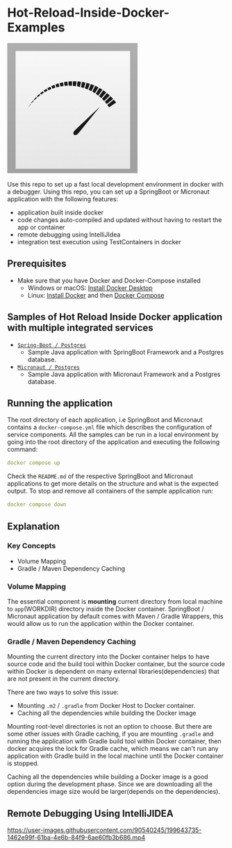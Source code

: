 # Hot-Reload-Inside-Docker-Examples

<img src="./fast.png" alt="" width="300" height="300">

Use this repo to set up a fast local development environment in docker with a debugger. Using this repo, you can set up a SpringBoot or
Micronaut application with the following features:
- application built inside docker
- code changes auto-compiled and updated without having to restart the app or container
- remote debugging using IntelliJIdea
- integration test execution using TestContainers in docker

## Prerequisites

- Make sure that you have Docker and Docker-Compose installed
  - Windows or macOS: [Install Docker Desktop](https://www.docker.com/get-started/)
  - Linux: [Install Docker](https://www.docker.com/get-started/) and
    then [Docker Compose](https://github.com/docker/compose)


## Samples of Hot Reload Inside Docker application with multiple integrated services

- [`Spring-Boot / Postgres`](https://github.com/RamanaReddy0M/hot-reload-inside-docker-examples/tree/master/spring-boot-postgres)
  - Sample Java application with SpringBoot Framework and a Postgres database.
- [`Micronaut / Postgres`](https://github.com/RamanaReddy0M/hot-reload-inside-docker-examples/tree/master/micronaut-postgres)
  - Sample Java application with Micronaut Framework and a Postgres database.

## Running the application

The root directory of each application, i.e SpringBoot and Micronaut contains a `docker-compose.yml` file which describes the
configuration of service components. All the samples can be run in a local environment by going into the
root directory of the application and executing the following command:

```yaml
docker compose up
```

Check the `README.md` of the respective SpringBoot and Micronaut applications to get more details on the structure and what is the expected
output. To stop and remove all containers of the sample application run:

```yaml
docker compose down
```

## Explanation

### Key Concepts

- Volume Mapping
- Gradle / Maven Dependency Caching

### Volume Mapping

The essential component is __mounting__ current directory from local machine to `app`(WORKDIR)
directory
inside the Docker container. SpringBoot / Micronaut application by default comes with Maven / Gradle
Wrappers, this would allow us to run the application within the Docker container.

### Gradle / Maven Dependency Caching

Mounting the current directory into the Docker container helps to have source code and the
build tool within Docker container, but the source code within Docker is dependent on many external
libraries(dependencies) that are not present in the current directory.

There are two ways to solve this issue:

- Mounting `.m2` / `.gradle` from Docker Host to Docker container.
- Caching all the dependencies while building the Docker image

Mounting root-level directories is not an option to choose. But there are some other issues with
Gradle
caching, if you are mounting `.gradle` and running the application with Gradle build tool within
Docker container, then docker acquires the lock for Gradle cache, which means we
can't run any application with Gradle build in the local machine until the Docker container is stopped.

Caching all the dependencies while building a Docker image is a good option during the development phase.
Since we are downloading all the dependencies image size would be larger(depends on the dependencies).


## Remote Debugging Using IntelliJIDEA

https://user-images.githubusercontent.com/90540245/199643735-1462e99f-61ba-4e6b-84f9-6ae60fb3b686.mp4


